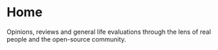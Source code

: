 # Home
Opinions, reviews and general life evaluations through the lens of real people and the open-source community.
